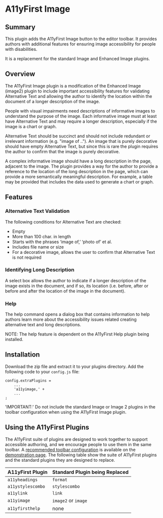 # A11yFirst Image

## Summary

This plugin adds the A11yFirst Image button to the editor toolbar. It provides
authors with additional features for ensuring image accessibility for people
with disabilities.

It is a replacement for the standard Image and Enhanced Image plugins.

## Overview

The A11yFirst Image plugin is a modification of the Enhanced Image (image2)
plugin to include important accessibility features for validating Alternative
Text and allowing the author to identify the location within the document of
a longer description of the image.

People with visual impairments need descriptions of informative images to
understand the purpose of the image. Each informative image must at least
have Alternative Text and may require a longer description, especially if the
image is a chart or graph.

Alternative Text should be succinct and should not include redundant or
irrelevant information (e.g. "image of .."). An image that is purely
decorative should have empty Alternative Text, but since this is rare the
plugin requires the author to confirm that the image is purely decorative.

A complex informative image should have a long description in the page,
adjacent to the image. The plugin provides a way for the author to provide a
reference to the location of the long description in the page, which can
provide a more semantically meaningful description. For example, a table
may be provided that includes the data used to generate a chart or graph.

## Features

### Alternative Text Validation

The following conditions for Alternative Text are checked:
* Empty
* More than 100 char. in length
* Starts with the phrases ‘image of,’ ‘photo of’ et al.
* Includes file name or size
* For a decorative image, allows the user to confirm that Alternative Text is
  not required

### Identifying Long Description

A select box allows the author to indicate if a longer description of the
image exists in the document, and if so, its location (i.e. before, after or
before and after the location of the image in the document).

### Help

The help command opens a dialog box that contains information to help authors
learn more about the accessibility issues related creating alternative text
and long descriptions.

NOTE: The help feature is dependent on the A11yFirst Help plugin being installed.

## Installation

Download the zip file and extract it to your plugins directory.  Add the
following code to your `config.js` file:

```
config.extraPlugins =
    ...
    'a11yimage,' +
    ...
;
```

'IMPORTANT:' Do not include the standard Image or Image 2 plugins in the toolbar
configuration when using the A11yFirst Image plugin.

## Using the A11yFirst Plugins

The A11yFirst suite of plugins are designed to work together to support
accessible authoring, and we encourage people to use them in the same toolbar.
A [recommended toolbar configuration](https://go.illinois.edu/a11yfirst-config)
is available on the [demonstration page](https://go.illinois.edu/a11yfirst).
The following table show the suite of A11yFirst plugins and the standard plugins
they are designed to replace.

| A11yFirst Plugin | Standard Plugin being Replaced    |
|---  |---  |
| `a11yheadings`    | `format` |
| `a11ystylescombo` | `stylescombo`   |
| `a11ylink`        | `link`  |
| `a11yimage`       | `image2` or `image`  |
| `a11yfirsthelp`   | none |
